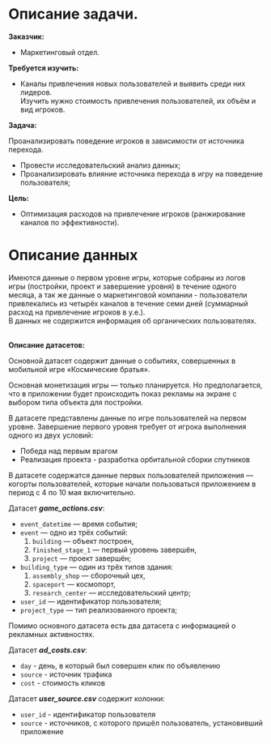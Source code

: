 # Описание задачи.
**Заказчик:**
- Маркетинговый отдел.

**Требуется изучить:**
- Каналы привлечения новых пользователей и выявить среди них лидеров.<br> 
Изучить нужно стоимость привлечения пользователей, их объём и вид игроков.

**Задача:**<br>

Проанализировать поведение игроков в зависимости от источника перехода.

- Провести исследовательский анализ данных;
- Проанализировать влияние источника перехода в игру на поведение пользователя;

**Цель:**
- Оптимизация расходов на привлечение игроков (ранжирование каналов по эффективности).

# Описание данных 
Имеются данные о первом уровне игры, которые собраны из логов игры (постройки, проект и завершение уровня) в течение одного месяца, а так же данные о маркетинговой компании - пользователи привлекались из четырёх каналов в течение семи дней (суммарный расход на привлечение игроков в у.е.).<br> 
В данных не содержится информация об органических пользователях.<br><br>

**Описание датасетов:**

Основной датасет содержит данные о событиях, совершенных в мобильной игре «Космические братья».

Основная монетизация игры — только планируется. Но предполагается, что в приложении будет происходить показ рекламы на экране с выбором типа объекта для постройки.

В датасете представлены данные по игре пользователей на первом уровне. Завершение первого уровня требует от игрока выполнения одного из двух условий:

- Победа над первым врагом
- Реализация проекта - разработка орбитальной сборки спутников

В датасете содержатся данные первых пользователей приложения — когорты пользователей, которые начали пользоваться приложением в период с 4 по 10 мая включительно.

Датасет ***game_actions.csv***:

- `event_datetime` — время события;
- `event` — одно из трёх событий:
    1. `building` — объект построен,
    2. `finished_stage_1` — первый уровень завершён,
    3. `project` — проект завершён;
- `building_type` — один из трёх типов здания:
    1. `assembly_shop` — сборочный цех,
    2. `spaceport` — космопорт,
    3. `research_center` — исследовательский центр;
- `user_id` — идентификатор пользователя;
- `project_type` — тип реализованного проекта;

Помимо основного датасета есть два датасета с информацией о рекламных активностях.

Датасет ***ad_costs.csv***:

- `day` - день, в который был совершен клик по объявлению
- `source` - источник трафика
- `cost` - стоимость кликов

Датасет ***user_source.csv*** содержит колонки:

- `user_id` - идентификатор пользователя
- `source` - источников, с которого пришёл пользователь, установивший приложение

